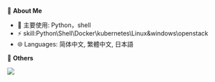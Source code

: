 <!--### Hi there -->
👋 **About Me**

- 🔭 主要使用: Python，shell
- ⚡ skill:Python\Shell\Docker\kubernetes\Linux&windows\openstack
- 🌐 Languages: 简体中文, 繁體中文, 日本語

🎄 **Others**

<img src="https://github-readme-stats.vercel.app/api/top-langs/?username=seki-xy&layout=compact" />
<!--
**seki-xy/seki-xy** is a ✨ _special_ ✨ repository because its `README.md` (this file) appears on your GitHub profile.

Here are some ideas to get you started:

- 🔭 I’m currently working on ...
- 🌱 I’m currently learning ...
- 👯 I’m looking to collaborate on ...
- 🤔 I’m looking for help with ...
- 💬 Ask me about ...
- 📫 How to reach me: ...
- 😄 Pronouns: ...
- ⚡ Fun fact: ...
-->
